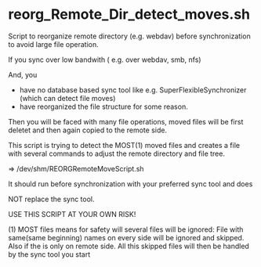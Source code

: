 # reorg_Remote_Dir_detect_moves.sh

Script to reorganize remote directory (e.g. webdav) before synchronization 
 to avoid large file operation.

If you sync over low bandwith ( e.g. over webdav, smb, nfs)

And, you
   * have no database based sync tool like e.g. SuperFlexibleSynchronizer (which can detect file moves)
   * have reorganized the file structure for some reason. 

Then you will be faced with many file operations, moved files will be first deletet and then again copied to the remote side. 

This script is trying to detect the MOST(1) moved files and creates a file with several commands to adjust the remote directory and file tree.  

=> /dev/shm/REORGRemoteMoveScript.sh
 
It should run before synchronization with your preferred sync tool and does 

NOT replace the sync tool.

 USE THIS SCRIPT AT YOUR OWN RISK!

(1) MOST files means for safety will several files will be ignored:
     File with same(same beginning) names on every side will be ignored and 
      skipped. Also if the is only on remote side. All this skipped files 
      will then be handled by the sync tool you start




